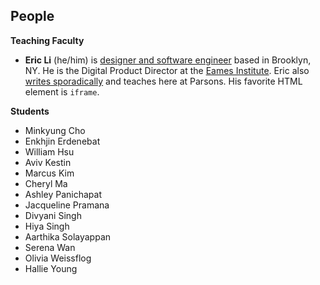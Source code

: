 ## People

**Teaching Faculty**

- **Eric Li** (he/him) is [designer and software engineer](https://eric.young.li/) based in Brooklyn, NY. He is the Digital Product Director at the [Eames Institute](https://eamesinstitute.org/). Eric also [writes sporadically](https://www.moma.org/magazine/articles/677) and teaches here at Parsons. His favorite HTML element is `iframe`.

**Students**

- Minkyung Cho
- Enkhjin Erdenebat
- William Hsu
- Aviv Kestin
- Marcus Kim
- Cheryl Ma
- Ashley Panichapat
- Jacqueline Pramana
- Divyani Singh
- Hiya Singh
- Aarthika Solayappan
- Serena Wan
- Olivia Weissflog
- Hallie Young
